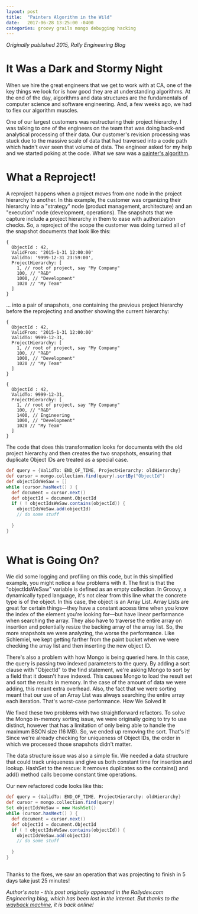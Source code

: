 ```yaml
---
layout: post
title:  "Painters Algorithm in the Wild"
date:   2017-06-28 13:25:00 -0400
categories: groovy grails mongo debugging hacking
---
```


*Originally published 2015, Rally Engineering Blog*

# It Was a Dark and Stormy Night

When we hire the great engineers that we get to work with at CA, one of the key things we look for is how good they are at understanding algorithms. At the end of the day, algorithms and data structures are the fundamentals of computer science and software engineering. And, a few weeks ago, we had to flex our algorithm muscles.

One of our largest customers was restructuring their project hierarchy. I was talking to one of the engineers on the team that was doing back-end analytical processing of their data. Our customer's revision processing was stuck due to the massive scale of data that had traversed into a code path which hadn't ever seen that volume of data. The engineer asked for my help and we started poking at the code. What we saw was a [painter's algorithm](https://en.wikipedia.org/wiki/Joel_Spolsky#Schlemiel_the_Painter.27s_algorithm).

# What a Reproject!

A reproject happens when a project moves from one node in the project hierarchy to another. In this example, the customer was organizing their hierarchy into a "strategy" node (product management, architecture) and an "execution" node (development, operations). The snapshots that we capture include a project hierarchy in them to ease with authorization checks. So, a reproject of the scope the customer was doing turned all of the snapshot documents that look like this: 

````mongo
{
  ObjectId : 42,
  ValidFrom: '2015-1-31 12:00:00'
  ValidTo: '9999-12-31 23:59:00',
  ProjectHierarchy: [
    1, // root of project, say "My Company"
    100, // "R&D"
    1000, // "Development"
    1020 // "My Team"
  ]
}
````

... into a pair of snapshots, one containing the previous project hierarchy before the reprojecting and another showing the current hierarchy:

````mongo
{
  ObjectId : 42,
  ValidFrom: '2015-1-31 12:00:00'
  ValidTo: 9999-12-31,
  ProjectHierarchy: [
    1, // root of project, say "My Company"
    100, // "R&D"
    1000, // "Development"
    1020 // "My Team"
  ]
}
 
{
  ObjectId : 42,
  ValidTo: 9999-12-31,
  ProjectHierarchy: [
    1, // root of project, say "My Company"
    100, // "R&D"
    1400, // Engineering
    1000, // "Development"
    1020 // "My Team"
  ]
}
````

The code that does this transformation looks for documents with the old project hierarchy and then creates the two snapshots, ensuring that duplicate Object IDs are treated as a special case.

````groovy
def query = {ValidTo: END_OF_TIME, ProjectHierarchy: oldHierarchy}
def cursor = mongo.collection.find(query).sortBy("ObjectId")
def objectIdsWeSaw = []
while (cursor.hasNext() ) {
  def document = cursor.next()
  def objectId = document.ObjectId
  if ( ! objectIdsWeSaw.contains(objectId)) {
    objectIdsWeSaw.add(objectId)
    // do some stuff
 
  }
}
 
````

# What is Going On?

We did some logging and profiling on this code, but in this simplified example, you might notice a few problems with it. The first is that the "objectIdsWeSaw" variable is defined as an empty collection. In Groovy, a dynamically typed language, it's not clear from this line what the concrete type is of the object. In this case, the object is an Array List. Array Lists are great for certain things—they have a constant access time when you know the index of the element you're looking for—but have linear performance when searching the array. They also have to traverse the entire array on insertion and potentially resize the backing array of the array list. So, the more snapshots we were analyzing, the worse the performance. Like Schlemiel, we kept getting farther from the paint bucket when we were checking the array list and then inserting the new object ID.

There's also a problem with how Mongo is being queried here. In this case, the query is passing two indexed parameters to the query. By adding a sort clause with "ObjectId" to the find statement, we're asking Mongo to sort by a field that it doesn't have indexed. This causes Mongo to load the result set and sort the results in memory. In the case of the amount of data we were adding, this meant extra overhead. Also, the fact that we were sorting meant that our use of an Array List was always searching the entire array each iteration. That's worst-case performance.
How We Solved It

We fixed these two problems with two straightforward refactors. To solve the Mongo in-memory sorting issue, we were originally going to try to use distinct, however that has a limitation of only being able to handle the maximum BSON size (16 MB). So, we ended up removing the sort. That's it! Since we're already checking for uniqueness of Object IDs, the order in which we processed those snapshots didn't matter.

The data structure issue was also a simple fix. We needed a data structure that could track uniqueness and give us both constant time for insertion and lookup. HashSet to the rescue: It removes duplicates so the contains() and add() method calls become constant time operations.

Our new refactored code looks like this:

````groovy
def query = {ValidTo: END_OF_TIME, ProjectHierarchy: oldHierarchy}
def cursor = mongo.collection.find(query)
Set objectIdsWeSaw = new HashSet()
while (cursor.hasNext() ) {
  def document = cursor.next()
  def objectId = document.ObjectId
  if ( ! objectIdsWeSaw.contains(objectId)) {
    objectIdsWeSaw.add(objectId)
    // do some stuff
 
  }
}
 
````

Thanks to the fixes, we saw an operation that was projecting to finish in 5 days take just 25 minutes!

*Author's note - this post originally appeared in the Rallydev.com Engineering blog, which has been lost in the internet.  But thanks to the [wayback machine](https://web.archive.org), it is back online!*

